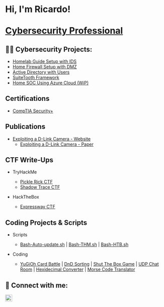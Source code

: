 <h1>Hi, I'm Ricardo! <br/> <a href="https://www.linkedin.com/in/rrivera007"> <br/> Cybersecurity Professional</a></h1>

<h2>👨‍💻 Cybersecurity Projects:</h2>

 - [Homelab Guide Setup with IDS](https://github.com/RicardoRivera7/HomeLabSetupGuide) <br/>  
 - [Home Firewall Setup with DMZ](https://github.com/RicardoRivera7/HomeFireWall) <br/>
 - [Active Directory with Users](https://github.com/RicardoRivera7/ActiveDirectorywithUsers)
 - [SuiteTooth Framework](https://github.com/RicardoRivera7/SuiteTooth_Framework)
 - [Home SOC Using Azure Cloud (WiP)](https://github.com/RicardoRivera7/HomeSOCUsingCloud)
   
   

<h2>Certifications</h2>

 - [CompTIA Security+](https://drive.google.com/file/d/189yjvXqCD07E6NFu5unzdU4_NubhBBlU/view?usp=sharing)

<h2>Publications</h2>

- [Exploiting a D-Link Camera - Website](https://www.arcadia.edu/student-life/meet-our-students/fordv/ricardo-rivera-on-exploiting-vulnerabilities-in-d-link-cameras/)
    - [Exploiting a D-Link Camera - Paper](https://www.arcadia.edu/wp-content/uploads/2022/10/Ricardo_Rivera_D-Link_camera_exploitation.pdf)
 

<h2>CTF Write-Ups</h2> 

- TryHackMe
    - [Pickle Rick CTF](https://github.com/RicardoRivera7/PickleRickCTF_Writeup) <br/>
    - [Shadow Trace CTF](https://github.com/RicardoRivera7/ShadowTraceCTF_Writeup) <br/>

- HackTheBox
    - [Expressway CTF](https://github.com/RicardoRivera7/Expressway_CTF_Writeup) <br/>


 <h2>Coding Projects & Scripts</h2> 

 - Scripts
    - [Bash-Auto-update.sh](https://github.com/RicardoRivera7/-Bash-Auto-update.sh)   |   [Bash-THM.sh](https://github.com/RicardoRivera7/Bash-THM.sh) |  [Bash-HTB.sh](https://github.com/RicardoRivera7/Bash-HTB.sh) 


    
 - Coding
   - [YuGiOh Card Battle](https://github.com/RicardoRivera7/YuGiOh_Card_Battle)  | [DnD Sorting](https://github.com/RicardoRivera7/DnDSorting) | [Shut The Box Game](https://github.com/RicardoRivera7/Shut_The_Box_Game) | [UDP Chat Room](https://github.com/RicardoRivera7/UDP_Chat_Room) | [Hexidecimal Converter](https://github.com/RicardoRivera7/Hexidecimal_Converter) | [Morse Code Translator](https://github.com/RicardoRivera7/Morse_Code_Translator)








<h2> 🤳 Connect with me:</h2>

[<img align="left" alt="RicardoRivera | LinkedIn" width="22px" src="https://www.clipartmax.com/png/small/117-1174941_color-circle-linkedin-icon-png-png-images-icon-png-linkedin-blue.png" />][linkedin]



[linkedin]: https://www.linkedin.com/in/rrivera007


